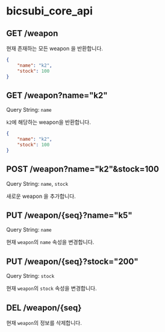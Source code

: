 # bicsubi_core_api

## GET /weapon

현재 존재하는 모든 weapon 을 반환합니다.

```json
{
    "name": "k2",
    "stock": 100
}
```

## GET /weapon?name="k2"

Query String: `name`

`k2`에 해당하는 weapon을 반환합니다.

```json
{
    "name": "k2",
    "stock": 100
}
```

## POST /weapon?name="k2"&stock=100

Query String: `name`, `stock`

새로운 weapon 을 추가합니다.

## PUT /weapon/{seq}?name="k5"

Query String: `name`

현재 `weapon`의 `name` 속성을 변경합니다.

## PUT /weapon/{seq}?stock="200"

Query String: `stock`

현재 `weapon`의 `stock` 속성을 변경합니다.

## DEL /weapon/{seq}

현재 `weapon`의 정보를 삭제합니다.
